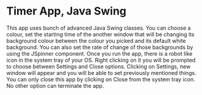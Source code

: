 # Timer App, Java Swing

This app uses bunch of advanced Java Swing classes. You can choose a colour, set the starting time of the another window that will be changing its background colour between the colour you picked and its default white background. You can also set the rate of change of those backgrounds by using the JSpinner component. Once you run the app, there is a robot like icon in the system tray of your OS. Right clicking on it you will be prompted to choose between Settings and Close options. Clicking on Settings, new window will appear and you will be able to set previously mentioned things. You can only close this app by clicking on Close from the system tray icon. No other option can terminate the app.